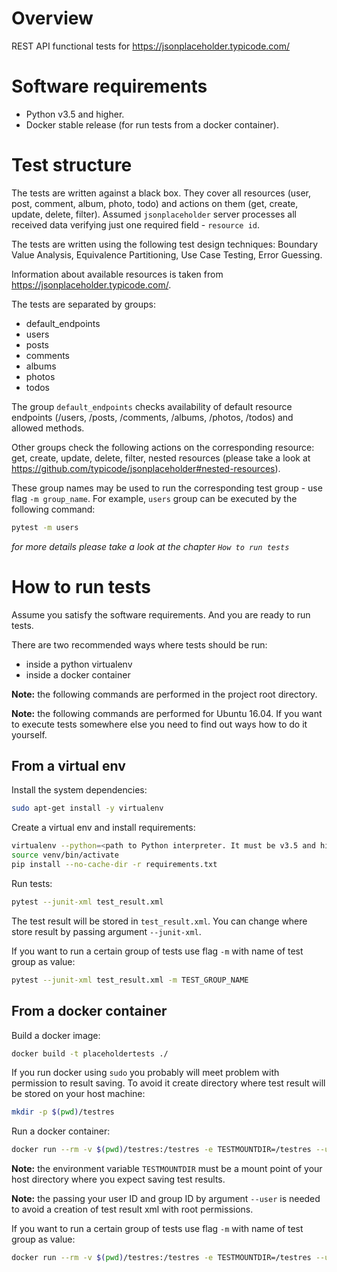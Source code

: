 Overview
========

REST API functional tests for https://jsonplaceholder.typicode.com/

Software requirements
=====================

- Python v3.5 and higher.
- Docker stable release (for run tests from a docker container).

Test structure
==============

The tests are written against a black box. They cover all resources (user, post, comment, album, photo, todo) and actions on them (get, create, update, delete, filter). Assumed `jsonplaceholder` server processes all received data verifying just one required field - `resource id`.

The tests are written using the following test design techniques: Boundary Value Analysis, Equivalence Partitioning, Use Case Testing, Error Guessing.

Information about available resources is taken from https://jsonplaceholder.typicode.com/.

The tests are separated by groups:
- default_endpoints
- users
- posts
- comments
- albums
- photos
- todos

The group `default_endpoints` checks availability of default resource endpoints (/users, /posts, /comments, /albums, /photos, /todos) and allowed methods.

Other groups check the following actions on the corresponding resource: get, create, update, delete, filter, nested resources (please take a look at https://github.com/typicode/jsonplaceholder#nested-resources).

These group names may be used to run the corresponding test group - use flag `-m group_name`. For example, `users` group can be executed by the following command:

```bash
pytest -m users
```

_for more details please take a look at the chapter `How to run tests`_

How to run tests
================

Assume you satisfy the software requirements. And you are ready to run tests.  

There are two recommended ways where tests should be run:
- inside a python virtualenv
- inside a docker container

**Note:** the following commands are performed in the project root directory. 

**Note:** the following commands are performed for Ubuntu 16.04. If you want to execute tests somewhere else you need to find out ways how to do it yourself.

From a virtual env
------------------

Install the system dependencies:

```bash
sudo apt-get install -y virtualenv
```

Create a virtual env and install requirements:

```bash
virtualenv --python=<path to Python interpreter. It must be v3.5 and higher> venv
source venv/bin/activate
pip install --no-cache-dir -r requirements.txt
```

Run tests:

```bash
pytest --junit-xml test_result.xml
```

The test result will be stored in `test_result.xml`. You can change where store result by passing argument `--junit-xml`.

If you want to run a certain group of tests use flag `-m` with name of test group as value:

```bash
pytest --junit-xml test_result.xml -m TEST_GROUP_NAME
```


From a docker container
-----------------------

Build a docker image:

```bash
docker build -t placeholdertests ./
```

If you run docker using `sudo` you probably will meet problem with permission to result saving. To avoid it create directory where test result will be stored on your host machine:

```bash
mkdir -p $(pwd)/testres
```

Run a docker container:

```bash
docker run --rm -v $(pwd)/testres:/testres -e TESTMOUNTDIR=/testres --user $(id -u $(whoami)):$(id -g $(whoami)) placeholdertests

```

**Note:** the environment variable `TESTMOUNTDIR` must be a mount point of your host directory where you expect saving test results.

**Note:** the passing your user ID and group ID by argument `--user` is needed to avoid a creation of test result xml with root permissions.

If you want to run a certain group of tests use flag `-m` with name of test group as value:

```bash
docker run --rm -v $(pwd)/testres:/testres -e TESTMOUNTDIR=/testres --user $(id -u $(whoami)):$(id -g $(whoami)) placeholdertests -m TEST_GROUP_NAME

```
